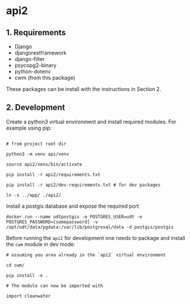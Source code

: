 # api2

## 1. Requirements

- Django
- djangorestframework
- django-filter
- psycopg2-binary
- python-dotenv
- cwm (from this package)

These packages can be install with the instructions in Section 2.

## 2. Development

Create a python3 virtual environment and install required modules. For example using pip:

```

# from project root dir

python3 -m venv api/venv

source api2/venv/bin/activate

pip install -r api2/requirements.txt

pip install -r api2/dev-requirements.txt # for dev packages

ln -s ../app/ ./api2/
```

Install a postgis database and expose the required port

```
docker run --name udtpostgis -e POSTGRES_USER=udt -e POSTGRES_PASSWORD=[somepassword] -v /opt/udt/data/pgdata:/var/lib/postgresql/data -d postgis/postgis
```

Before running the `api2` for development one needs to package and install the `cwm` module in dev mode:

```
# assuming you area already in the `api2` virtual environment

cd cwm/

pip install -e .

# The module can now be imported with

import cleanwater
```

